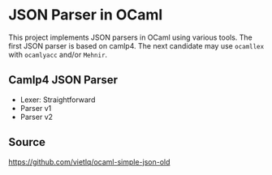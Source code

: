 # JSON Parser in OCaml

This project implements JSON parsers in OCaml using various tools. The first JSON parser is based on camlp4. The next candidate may use `ocamllex` with `ocamlyacc` and/or `Mehnir`.

## Camlp4 JSON Parser

* Lexer: Straightforward 
* Parser v1
* Parser v2

## Source

https://github.com/vietlq/ocaml-simple-json-old
